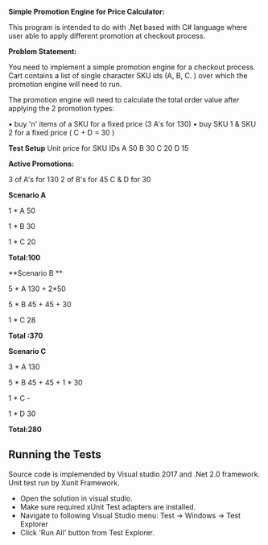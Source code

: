 **Simple Promotion Engine for Price Calculator:**

This program is intended to do with .Net based with C# language where user able to apply different promotion at checkout process.  

**Problem Statement:**

 You need to implement a simple promotion engine for a checkout process. Cart contains a list of single character SKU ids (A, B, C.	) over which the promotion engine will need to run.
 
The promotion engine will need to calculate the total order value after applying the 2 promotion types:

•	buy 'n' items of a SKU for a fixed price (3 A's for 130)
•	buy SKU 1 & SKU 2 for a fixed price ( C + D = 30 )

**Test Setup**
Unit price for SKU IDs A	50
B	30
C	20
D	15

**Active Promotions:**

3 of A's for 130
2 of B's for 45 C & D for 30

**Scenario A**

1	* A	50

1	* B	30

1	* C	20

**Total:100**		

**Scenario	B	**

5 * A		130 + 2*50

5 * B		45 + 45 + 30

1 * C		28

**Total	:370**

**Scenario C**

3	* A	130

5	* B	45 + 45 + 1 * 30

1	* C	-

1	* D	30

**Total:280**


## Running the Tests

Source code is implemended by Visual studio 2017 and .Net 2.0 framework. 
Unit test run by Xunit Framework. 

* Open the solution in visual studio. 
* Make sure required xUnit Test adapters are installed.
* Navigate to following Visual Studio menu: Test -> Windows -> Test Explorer
* Click 'Run All' button from Test Explorer.
